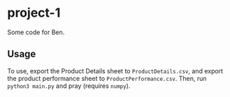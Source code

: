 # project-1

Some code for Ben.

## Usage

To use, export the Product Details sheet to `ProductDetails.csv`, and export the product performance sheet to `ProductPerformance.csv`. Then, run `python3 main.py` and pray (requires `numpy`).

